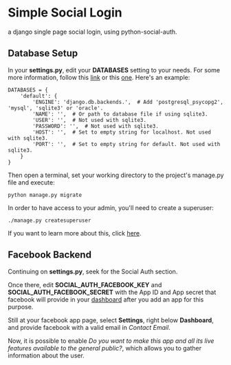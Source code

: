# Simple Social Login
a django single page social login, using python-social-auth.


## Database Setup

In your **settings.py**, edit your **DATABASES** setting to your needs.
For some more information, follow this [link](https://docs.djangoproject.com/en/1.7/howto/legacy-databases/) or this [one](https://docs.djangoproject.com/en/1.8/intro/tutorial01/).
Here's an example:
<pre><code>DATABASES = {
    'default': {
        'ENGINE': 'django.db.backends.',  # Add 'postgresql_psycopg2', 'mysql', 'sqlite3' or 'oracle'.
        'NAME': '',  # Or path to database file if using sqlite3.
        'USER': '',  # Not used with sqlite3.
        'PASSWORD': '',  # Not used with sqlite3.
        'HOST': '',  # Set to empty string for localhost. Not used with sqlite3.
        'PORT': '',  # Set to empty string for default. Not used with sqlite3.
    }
}</code></pre>

Then open a terminal, set your working directory to the project's manage.py file and execute:
<pre><code>python manage.py migrate</code></pre>

In order to have access to your admin, you'll need to create a superuser:
<pre><code>./manage.py createsuperuser</code></pre>
If you want to learn more about this, click [here](https://docs.djangoproject.com/en/1.7/ref/django-admin/).


## Facebook Backend

Continuing on **settings.py**, seek for the Social Auth section.

Once there, edit **SOCIAL_AUTH_FACEBOOK_KEY** and **SOCIAL_AUTH_FACEBOOK_SECRET** with the App ID and App secret
that facebook will provide in your [dashboard](https://developers.facebook.com/) after you add an app for this purpose.

Still at your facebook app page, select **Settings**, right below **Dashboard**, and provide facebook with a valid email in *Contact Email*. 

Now, it is possible to enable *Do you want to make this app and all its live features available to the general public?*, which allows you to gather information about the user.
